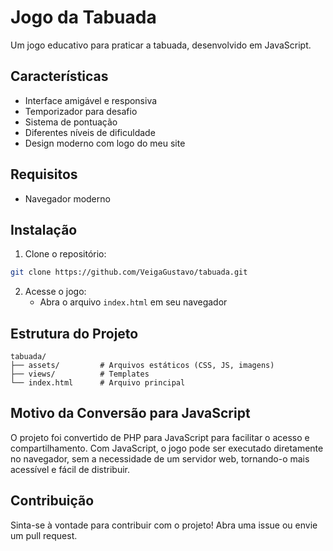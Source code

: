 # Jogo da Tabuada

Um jogo educativo para praticar a tabuada, desenvolvido em JavaScript.

## Características

- Interface amigável e responsiva
- Temporizador para desafio
- Sistema de pontuação
- Diferentes níveis de dificuldade
- Design moderno com logo do meu site

## Requisitos

- Navegador moderno

## Instalação

1. Clone o repositório:
```bash
git clone https://github.com/VeigaGustavo/tabuada.git
```

2. Acesse o jogo:
   - Abra o arquivo `index.html` em seu navegador

## Estrutura do Projeto

```
tabuada/
├── assets/         # Arquivos estáticos (CSS, JS, imagens)
├── views/          # Templates
└── index.html      # Arquivo principal
```

## Motivo da Conversão para JavaScript

O projeto foi convertido de PHP para JavaScript para facilitar o acesso e compartilhamento. Com JavaScript, o jogo pode ser executado diretamente no navegador, sem a necessidade de um servidor web, tornando-o mais acessível e fácil de distribuir.

## Contribuição

Sinta-se à vontade para contribuir com o projeto! Abra uma issue ou envie um pull request.
